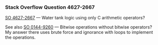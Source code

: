 ### Stack Overflow Question 4627-2667

[SO 4627-2667](https://stackoverflow.com/q/46272667) &mdash;
Water tank logic using only C arithmetic operators?

See also [SO 0144-9260](https://stackoverflow.com/questions/1449260)
&mdash; Bitwise operations without bitwise operators?
My answer there uses brute force and ignorance with loops to implement the operations.
